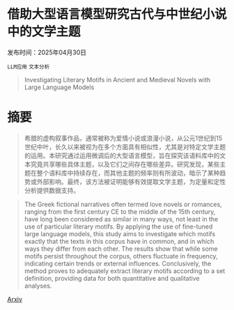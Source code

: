 # 借助大型语言模型研究古代与中世纪小说中的文学主题

发布时间：2025年04月30日

`LLM应用` `文本分析`

> Investigating Literary Motifs in Ancient and Medieval Novels with Large Language Models

# 摘要

> 希腊的虚构叙事作品，通常被称为爱情小说或浪漫小说，从公元1世纪到15世纪中叶，长久以来被视为在多个方面具有相似性，尤其是对特定文学主题的运用。本研究通过运用微调后的大型语言模型，旨在探究该语料库中的文本究竟共享哪些具体主题，以及它们之间存在哪些差异。研究发现，某些主题在整个语料库中持续存在，而其他主题的频率则有所波动，暗示了某种趋势或外部影响。最终，该方法被证明能够有效提取文学主题，为定量和定性分析提供数据支持。

> The Greek fictional narratives often termed love novels or romances, ranging from the first century CE to the middle of the 15th century, have long been considered as similar in many ways, not least in the use of particular literary motifs. By applying the use of fine-tuned large language models, this study aims to investigate which motifs exactly that the texts in this corpus have in common, and in which ways they differ from each other. The results show that while some motifs persist throughout the corpus, others fluctuate in frequency, indicating certain trends or external influences. Conclusively, the method proves to adequately extract literary motifs according to a set definition, providing data for both quantitative and qualitative analyses.

[Arxiv](https://arxiv.org/abs/2504.21742)